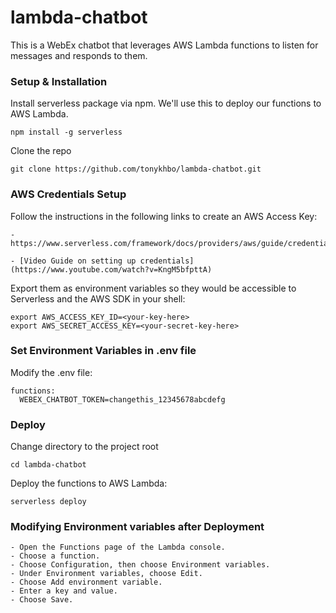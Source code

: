 # lambda-chatbot

This is a WebEx chatbot that leverages AWS Lambda functions to listen for messages and responds to them.

### Setup & Installation

Install serverless package via npm. We'll use this to deploy our functions to AWS Lambda.

```
npm install -g serverless
```
Clone the repo

```
git clone https://github.com/tonykhbo/lambda-chatbot.git
```

### AWS Credentials Setup

Follow the instructions in the following links to create an AWS Access Key: 

    - https://www.serverless.com/framework/docs/providers/aws/guide/credentials

    - [Video Guide on setting up credentials](https://www.youtube.com/watch?v=KngM5bfpttA)

Export them as environment variables so they would be accessible to Serverless and the AWS SDK in your shell:

```
export AWS_ACCESS_KEY_ID=<your-key-here>
export AWS_SECRET_ACCESS_KEY=<your-secret-key-here>
```

### Set Environment Variables in .env file

Modify the .env file: 

```
functions:
  WEBEX_CHATBOT_TOKEN=changethis_12345678abcdefg
```

### Deploy

Change directory to the project root 

```
cd lambda-chatbot
```

Deploy the functions to AWS Lambda:

```
serverless deploy
```

### Modifying Environment variables after Deployment

    - Open the Functions page of the Lambda console.
    - Choose a function.
    - Choose Configuration, then choose Environment variables.
    - Under Environment variables, choose Edit.
    - Choose Add environment variable.
    - Enter a key and value.
    - Choose Save.
